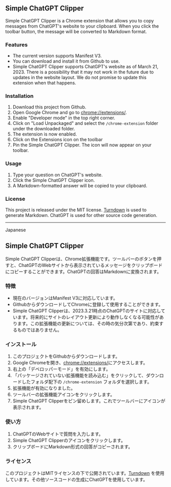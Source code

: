## Simple ChatGPT Clipper

Simple ChatGPT Clipper is a Chrome extension that allows you to copy messages from ChatGPT's website to your clipboard. When you click the toolbar button, the message will be converted to Markdown format.

### Features

-   The current version supports Manifest V3.
-   You can download and install it from Github to use.
-   Simple ChatGPT Clipper supports ChatGPT's website as of March 21, 2023. There is a possibility that it may not work in the future due to updates in the website layout. We do not promise to update this extension when that happens.

### Installation

1.  Download this project from Github.
2.  Open Google Chrome and go to [chrome://extensions/](chrome://extensions/).
3.  Enable "Developer mode" in the top right corner.
4.  Click on "Load Unpackaged" and select the `/chrome-extension` folder under the downloaded folder.
5.  The extension is now enabled.
6.  Click on the Extensions icon on the toolbar
7.  Pin the Simple ChatGPT Clipper. The icon will now appear on your toolbar.

### Usage

1.  Type your question on ChatGPT's website.
2.  Click the Simple ChatGPT Clipper icon.
3.  A Markdown-formatted answer will be copied to your clipboard.

### License

This project is released under the MIT license. [Turndown](https://github.com/mixmark-io/turndown/blob/master/LICENSE) is used to generate Markdown. ChatGPT is used for other source code generation.

---
Japanese

## Simple ChatGPT Clipper

Simple ChatGPT Clipperは、Chrome拡張機能です。ツールバーのボタンを押すと、ChatGPTのWebサイトから表示されているメッセージをクリップボードにコピーすることができます。ChatGPTの回答はMarkdownに変換されます。

### 特徴

-   現在のバージョンはManifest V3に対応しています。
-   GithubからダウンロードしてChromeに登録して使用することができます。
-   Simple ChatGPT Clipperは、2023.3.21時点のChatGPTのサイトに対応しています。将来的にサイトのレイアウト更新により動作しなくなる可能性があります。この拡張機能の更新については、その時の気分次第であり、約束するものではありません。

### インストール

1.  このプロジェクトをGithubからダウンロードします。
2.  Google Chromeを開き、[chrome://extensions/](chrome://extensions/)にアクセスします。
3.  右上の「デベロッパーモード」を有効にします。
4.  「パッケージされていない拡張機能を読み込む」をクリックして、ダウンロードしたフォルダ配下の `/chrome-extension` フォルダを選択します。
5.  拡張機能が有効になりました。
6.  ツールバーの拡張機能アイコンをクリックします。
7.  Simple ChatGPT Clipperをピン留めします。これでツールバーにアイコンが表示されます。

### 使い方

1.  ChatGPTのWebサイトで質問を入力します。
2.  Simple ChatGPT Clipperのアイコンをクリックします。
3.  クリップボードにMarkdown形式の回答がコピーされます。

### ライセンス

このプロジェクトはMITライセンスの下で公開されています。[Turndown](https://github.com/mixmark-io/turndown/blob/master/LICENSE) を使用しています。その他ソースコードの生成にChatGPTを使用しています。
